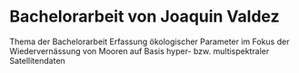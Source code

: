 # Bachelorarbeit von Joaquin Valdez
Thema der Bachelorarbeit
Erfassung ökologischer Parameter im Fokus der Wiedervernässung von Mooren auf Basis hyper- bzw. multispektraler Satellitendaten
